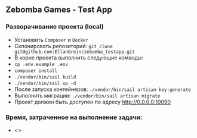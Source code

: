 ## Zebomba Games - Test App

### Разворачивание проекта (local)

- Установить `Composer` и `Docker`
- Склонировать репозиторий: `git clone git@github.com:EllanGrein/zebomba_testapp.git`
- В корне проекта выполнить следующие команды:
- `cp .env.example .env`
- `composer install`
- `./vendor/bin/sail build`
- `./vendor/bin/sail up -d`
- После запуска контейнеров: `./vendor/bin/sail artisan key:generate`
- Выполнить миграции: `./vendor/bin/sail artisan migrate`
- Проект должен быть доступен по адресу http://0.0.0.0:10090

### Время, затраченное на выполнение задачи:

 - <>
